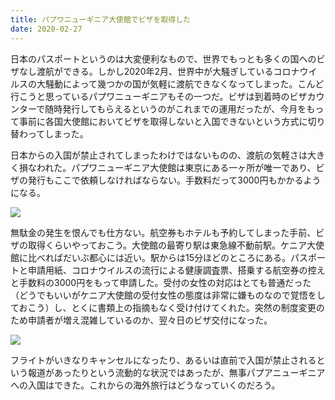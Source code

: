 ```yaml
---
title: パプワニューギニア大使館でビザを取得した
date: 2020-02-27
---
```


日本のパスポートというのは大変便利なもので、世界でもっとも多くの国へのビザなし渡航ができる。しかし2020年2月、世界中が大騒ぎしているコロナウイルスの大騒動によって幾つかの国が気軽に渡航できなくなってしまった。こんど行こうと思っているパプワニューギニアもその一つだ。ビザは到着時のビザカウンターで随時発行してもらえるというのがこれまでの運用だったが、今月をもって事前に各国大使館においてビザを取得しないと入国できないという方式に切り替わってしまった。

日本からの入国が禁止されてしまったわけではないものの、渡航の気軽さは大きく損なわれた。パプワニューギニア大使館は東京にある一ヶ所が唯一であり、ビザの発行もここで依頼しなければならない。手数料だって3000円もかかるようになる。

![](https://photos.smugmug.com/photos/i-JBKMnXH/0/5696ab1e/X3/i-JBKMnXH-X3.jpg)

無駄金の発生を恨んでも仕方ない。航空券もホテルも予約してしまった手前、ビザの取得くらいやっておこう。大使館の最寄り駅は東急線不動前駅。ケニア大使館に比べればだいぶ都心には近い。駅からは15分ほどのところにある。パスポートと申請用紙、コロナウイルスの流行による健康調査票、搭乗する航空券の控えと手数料の3000円をもって申請した。受付の女性の対応はとても普通だった（どうでもいいがケニア大使館の受付女性の態度は非常に嫌ものなので覚悟をしておこう）し、とくに書類上の指摘もなく受け付けてくれた。突然の制度変更のため申請者が増え混雑しているのか、翌々日のビザ交付になった。

![](https://photos.smugmug.com/photos/i-m4Zmfqp/1/fa7f46f3/X3/i-m4Zmfqp-X3.jpg)

フライトがいきなりキャンセルになったり、あるいは直前で入国が禁止されるという報道があったりという流動的な状況ではあったが、無事パプアニューギニアへの入国はできた。これからの海外旅行はどうなっていくのだろう。
